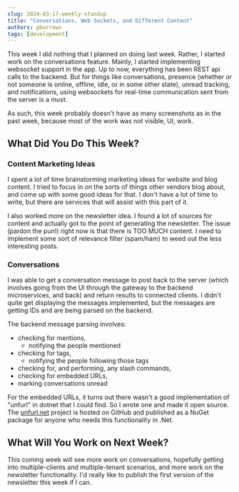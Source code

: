 ```yaml
---
slug: 2024-03-17-weekly-standup
title: "Conversations, Web Sockets, and Different Content"
authors: pburrows
tags: [development]
---
```


This week I did nothing that I planned on doing last week. Rather, I started work on the conversations feature. Mainly, I started implementing websocket support in the app. Up to now, everything has been REST api calls to the backend. But for things like conversations, presence (whether or not someone is online, offline, idle, or in some other state), unread tracking, and notifications, using websockets for real-time communication sent from the server is a must.

As such, this week probably doesn't have as many screenshots as in the past week, because most of the work was not visible, UI, work.

## What Did You Do This Week?

### Content Marketing Ideas

I spent a lot of time brainstorming marketing ideas for website and blog content. I tried to focus in on the sorts of things other vendors blog about, and come up with some good ideas for that. I don't have a lot of time to write, but there are services that will assist with this part of it.

I also worked more on the newsletter idea. I found a lot of sources for content and actually got to the point of generating the newsletter. The issue (pardon the pun!) right now is that there is TOO MUCH content. I need to implement some sort of relevance filter (spam/ham) to weed out the less interesting posts.

### Conversations

I was able to get a conversation message to post back to the server (which involves going from the UI through the gateway to the backend microservices, and back) and return results to connected clients. I didn't quite get displaying the messages implemented, but the messages are getting IDs and are being parsed on the backend.

The backend message parsing involves:

* checking for mentions, 
  * notifying the people mentioned
* checking for tags,
  * notifying the people following those tags
* checking for, and performing, any slash commands,
* checking for embedded URLs,
* marking conversations unread

For the embedded URLs, it turns out there wasn't a good implementation of "unfurl" in dotnet that I could find. So I wrote one and made it open source. The [unfurl.net](https://github.com/pburrows/unfurl.net/) project is hosted on GitHub and published as a NuGet package for anyone who needs this functionality in .Net. 

## What Will You Work on Next Week?

This coming week will see more work on conversations, hopefully getting into multiple-clients and multiple-tenant scenarios, and more work on the newsletter functionality. I'd really like to publish the first version of the newsletter this week if I can. 